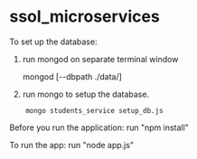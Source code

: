 # ssol_microservices

To set up the database:
1. run mongod on separate terminal window

	mongod [--dbpath ./data/]
	
2. run mongo to setup the database.
```	
	mongo students_service setup_db.js
```
Before you run the application:
run "npm install"

To run the app:
run "node app.js"
